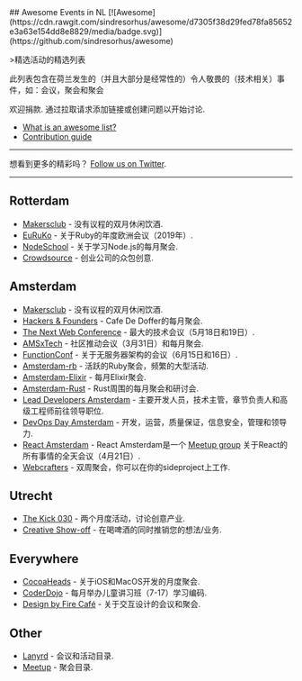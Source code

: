 <div class="github-widget" data-repo="awkward/awesome-netherlands-events"></div>
<script async src="https://pagead2.googlesyndication.com/pagead/js/adsbygoogle.js"></script><ins class="adsbygoogle" style="display:block" data-ad-client="ca-pub-6890694312814945" data-ad-slot="5473692530" data-ad-format="auto"  data-full-width-responsive="true"></ins><script>(adsbygoogle = window.adsbygoogle || []).push({});</script>
## Awesome Events in NL [![Awesome](https://cdn.rawgit.com/sindresorhus/awesome/d7305f38d29fed78fa85652e3a63e154dd8e8829/media/badge.svg)](https://github.com/sindresorhus/awesome)

&gt;精选活动的精选列表 

此列表包含在荷兰发生的（并且大部分是经常性的）令人敬畏的（技术相关）事件，如：会议，聚会和聚会  

 欢迎捐款.  通过拉取请求添加链接或创建问题以开始讨论.
- [What is an awesome list?](https://github.com/sindresorhus/awesome)
- [Contribution guide](https://github.com/awkward/awesome-netherlands-events/blob/master/contributing.md)

---

想看到更多的精彩吗？ [Follow us on Twitter](https://twitter.com/madeawkward).


---

## Rotterdam
- [Makersclub](http://makersclubrdam.com/) - 没有议程的双月休闲饮酒.
- [EuRuKo](https://euruko2018.org/) - 关于Ruby的年度欧洲会议（2019年）.
- [NodeSchool](http://www.meetup.com/nodeschool-rotterdam/) - 关于学习Node.js的每月聚会.
- [Crowdsource](http://rdamsenieuwe.nl/thema/crowd-force) - 创业公司的众包创意.

## Amsterdam
- [Makersclub](http://makersclubams.com/) - 没有议程的双月休闲饮酒.
- [Hackers & Founders](https://www.meetup.com/Hackers-and-Founders-Amsterdam-NL/) -  Cafe De Doffer的每月聚会.
- [The Next Web Conference](https://thenextweb.com/conference) - 最大的技术会议（5月18日和19日）.
- [AMSxTech](http://amsxtech.com/) - 社区推动会议（3月31日）和每月聚会.
- [FunctionConf](https://functionconf.io/) - 关于无服务器架构的会议（6月15日和16日）.
- [Amsterdam-rb](https://www.meetup.com/amsterdam-rb/) - 活跃的Ruby聚会，频繁的大型活动.
- [Amsterdam-Elixir](https://www.meetup.com/Amsterdam-Elixir) - 每月Elixir聚会.
- [Amsterdam-Rust](https://www.meetup.com/Rust-Amsterdam) -  Rust周围的每月聚会和研讨会.
- [Lead Developers Amsterdam](https://www.meetup.com/Lead-Developers-Amsterdam) - 主要开发人员，技术主管，章节负责人和高级工程师前往领导职位. 
- [DevOps Day Amsterdam](https://www.devopsdays.org/events/2019-amsterdam/welcome/) - 开发，运营，质量保证，信息安全，管理和领导力.
- [React Amsterdam](https://react.amsterdam) -  React Amsterdam是一个 [Meetup group](https://www.meetup.com/React-Amsterdam/) 关于React的所有事情的全天会议（4月21日）.
- [Webcrafters](https://webcrafters.xyz) - 双周聚会，你可以在你的sideproject上工作.

## Utrecht
- [The Kick 030](http://www.thekick030.nl) - 两个月度活动，讨论创意产业.
- [Creative Show-off](http://creativeshowoff.nl) - 在喝啤酒的同时推销您的想法/业务.

## Everywhere
- [CocoaHeads](https://www.meetup.com/CocoaHeadsNL/) - 关于iOS和MacOS开发的月度聚会.
- [CoderDojo](https://coderdojo.nl) - 每月举办儿童讲习班（7-17）学习编码.
- [Design by Fire Café](https://www.designbyfire.nl) - 关于交互设计的会议和聚会.

## Other
- [Lanyrd](http://lanyrd.com/places/netherlands/) - 会议和活动目录.
- [Meetup](https://www.meetup.com/find/?allMeetups=false&keywords=tech&radius=100&userFreeform=netherlands&gcResults=Netherlands%3ANL%3Anull%3Anull%3Anull%3Anull%3Anull%3A52.132633%3A5.2912659999999505&change=yes&sort=member_count) - 聚会目录.
